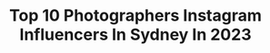 ---
title: Top 10 Photographers Instagram Influencers In Sydney In 2023
description: >-
  Find top photographers Instagram influencers in Sydney in 2023. Most popular hashtags: #voyaged #seeaustralia #ilovesydney.
platform: Instagram
hits: 92
text_top: See the most popular Instagram accounts on inBeat.
text_bottom: inBeat holds 92 Instagram influencers like this in Sydney, Australia for you to collaborate.
profiles:
  - username: "nicolebentleyphoto"
    fullname: >-
      Nicole Bentley
    bio: >-
      Photographer. Sydney. All photos ©. Represented by M.A.P Sydney
    location: "Australia"
    followers: 19878
    engagement: 393
    commentsToLikes: 0.028386
    id: ck13bny9uwbqc0i1972kldllz
    verified: false
    hashtags: "#aussiemade, #13years, #birthofabrand, #supportaussiebrands"
  - username: "benm_photo"
    fullname: >-
      Benjamin Patrick
    bio: >-
      photographer- Sydney, Gold Coast, Bali DM for rates and bookings 📍syd
    location: "Australia"
    followers: 32468
    engagement: 94
    commentsToLikes: 0.021169
    id: ck5hkl5fbimcl0i11s84ybc9j
    verified: false
    hashtags: ""
  - username: "amymercer.photos"
    fullname: >-
      Amy Mercer
    bio: >-
      𝙶𝚛𝚎𝚊𝚝 𝚝𝚑𝚒𝚗𝚐𝚜 𝚗𝚎𝚟𝚎𝚛 𝚌𝚊𝚖𝚎 𝚏𝚛𝚘𝚖 𝚌𝚘𝚖𝚏𝚘𝚛𝚝 𝚣𝚘𝚗𝚎𝚜 ☽ | Nature Photographer | Sydney, Australia | ♡ Giveaway at 7K ♡ FLASH SALE 25% OFF! SHOP NOW!☟
    location: "Australia"
    followers: 6538
    engagement: 651
    commentsToLikes: 0.107904
    id: ck15ttuc1jvao0i19er3hfgmj
    verified: false
    hashtags: "#voyaged, #sydneylocal, #stayandwander, #beach"
  - username: "oli.coulthard"
    fullname: >-
      DP // Photographer Sydney Aus
    bio: >-
      Auto /\ Tourism /\ Lifestyle
    location: "Australia"
    followers: 21375
    engagement: 356
    commentsToLikes: 0.026034
    id: ck0vwypycw91x0i1935bvnuys
    verified: false
    hashtags: "#porsche, #mbmoments, #toyotaaustralia, #mercedesbenzau"
  - username: "jenwijayaphotography"
    fullname: >-
      Jen Wijaya 📷
    bio: >-
      Beauty & Fashion Photographer 📍Sydney Other work: @jenniferchanphoto
    location: "Australia"
    followers: 7378
    engagement: 201
    commentsToLikes: 0.096534
    id: ck0tw5jree44x0i193fi9zgsy
    verified: false
    hashtags: ""
  - username: "katarinacvetko"
    fullname: >-
      KAT
    bio: >-
      Full Time Raver / Part Time Photographer 📍 Sydney, AUS
    location: "Australia"
    followers: 25000
    engagement: 913
    commentsToLikes: 0.019049
    id: ck5hefxf2sp9j0i116uorcgs6
    verified: false
    hashtags: "#festivalwithdrawls, #tmaus20, #epik, #kooutdoor"
  - username: "issydphoto"
    fullname: >-
      Isabella  ✨
    bio: >-
      🐠 Ocean lover 📸 Aerial and land photographer 📍 Sydney to Gold Coast Prints available 👇
    location: "Australia"
    followers: 23050
    engagement: 264
    commentsToLikes: 0.077667
    id: ck1394nelji4b0i19bx6t1ipo
    verified: false
    hashtags: "#burleighbeach, #dji, #thevisualscollective, #surf"
  - username: "demas"
    fullname: >-
      Demas Rusli
    bio: >-
      Photographer/Designer - Sydney, AU 📮 hello@demasrusli.com 👇🏻 Galaxy Z Fold3 Unboxing & First Impressions
    location: "Australia"
    followers: 395160
    engagement: 192
    commentsToLikes: 0.022535
    id: ck0tuggnm71p40i1930x0og6o
    verified: true
    hashtags: "#designboom, #streets, #creativeoptic, #architecture"
  - username: "_jeremyherbert_"
    fullname: >-
      Jeremy Herbert ~ Australia
    bio: >-
      Landscape Photographer from Sydney ⛰ 📷: Sony A7Riii & DJI Mavic Pro 2 @nisifiltersaustralia & @siruiaustralia Reseller 📩
    location: "Australia"
    followers: 10771
    engagement: 1319
    commentsToLikes: 0.049980
    id: ck55nx56o769w0i11afso6swe
    verified: false
    hashtags: ""
  - username: "abboye"
    fullname: >-
      A B H I Y A N   T H A P A
    bio: >-
      || Aspiring film maker based in Sydney 🇦🇺 || Photographer || Visual Story Teller || 🎬BASNA DEU - @fubatamang_official ⬇️
    location: "Australia"
    followers: 16134
    engagement: 281
    commentsToLikes: 0.024295
    id: ck6txvu2t05ew0j71ca7gjc4x
    verified: false
    hashtags: "#willarchivelater, #mausam, #thakisake, #maximalysm"
---